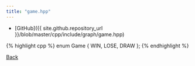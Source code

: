 ```yaml
---
title: "game.hpp"
---
```


- [GitHub]({{ site.github.repository_url }}/blob/master/cpp/include/graph/game.hpp)

{% highlight cpp %}
enum Game { WIN, LOSE, DRAW };
{% endhighlight %}

[Back](../..)
